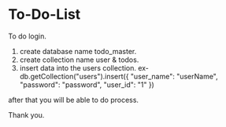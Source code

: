 # To-Do-List



To do login. 

1) create database name todo_master.
2) create collection name user & todos.
3) insert data into the users collection.
   ex- db.getCollection("users").insert({
    "user_name": "userName",
    "password": "password",
    "user_id": "1"
})

after that you will be able to do process.

Thank you.
